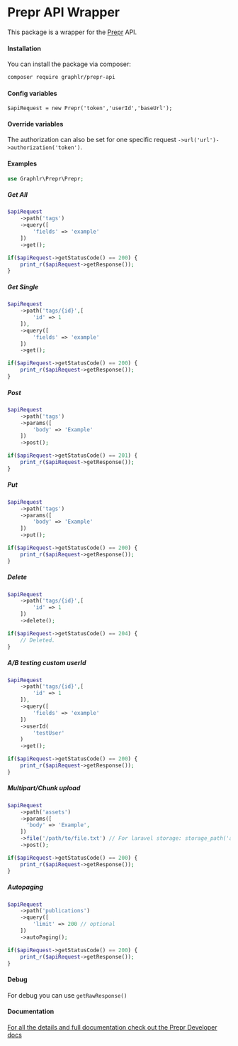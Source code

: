 # Prepr API Wrapper

This package is a wrapper for the <a href="https://prepr.io">Prepr</a> API.

#### Installation

You can install the package via composer:

```bash
composer require graphlr/prepr-api
```

#### Config variables

```text
$apiRequest = new Prepr('token','userId','baseUrl');
```

#### Override variables

The authorization can also be set for one specific request `->url('url')->authorization('token')`.

#### Examples

```php
use Graphlr\Prepr\Prepr;
```

##### Get All

```php
$apiRequest
    ->path('tags')
    ->query([
        'fields' => 'example'
    ])
    ->get();

if($apiRequest->getStatusCode() == 200) {
    print_r($apiRequest->getResponse());
}
```

##### Get Single

```php
$apiRequest
    ->path('tags/{id}',[
        'id' => 1
    ]),
    ->query([
        'fields' => 'example'
    ])
    ->get();

if($apiRequest->getStatusCode() == 200) {
    print_r($apiRequest->getResponse());
}
```

##### Post

```php
$apiRequest
    ->path('tags')
    ->params([
        'body' => 'Example'
    ])
    ->post();

if($apiRequest->getStatusCode() == 201) {
    print_r($apiRequest->getResponse());
}
```

##### Put

```php
$apiRequest
    ->path('tags')
    ->params([
        'body' => 'Example'
    ])
    ->put();

if($apiRequest->getStatusCode() == 200) {
    print_r($apiRequest->getResponse());
}
```

##### Delete

```php
$apiRequest
    ->path('tags/{id}',[
        'id' => 1
    ])
    ->delete();

if($apiRequest->getStatusCode() == 204) {
    // Deleted.
}
```

##### A/B testing custom userId

```php
$apiRequest
    ->path('tags/{id}',[
        'id' => 1
    ]),
    ->query([
        'fields' => 'example'
    ])
    ->userId(
        'testUser'
    )
    ->get();

if($apiRequest->getStatusCode() == 200) {
    print_r($apiRequest->getResponse());
}
```

##### Multipart/Chunk upload

```php
$apiRequest
    ->path('assets')
    ->params([
      'body' => 'Example',
    ])
    ->file('/path/to/file.txt') // For laravel storage: storage_path('app/file.ext')
    ->post();

if($apiRequest->getStatusCode() == 200) {
    print_r($apiRequest->getResponse());
}
```

##### Autopaging

```php
$apiRequest
    ->path('publications')
    ->query([
        'limit' => 200 // optional
    ])
    ->autoPaging();

if($apiRequest->getStatusCode() == 200) {
    print_r($apiRequest->getResponse());
}
```


#### Debug

For debug you can use `getRawResponse()`


#### Documentation

<a href="https://developers.prepr.io/docs">For all the details and full documentation check out the Prepr Developer docs</a>
